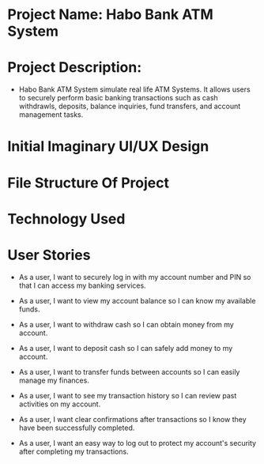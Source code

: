 # Project Name: Habo Bank ATM System
# Project Description: 
- Habo Bank ATM System simulate real life ATM Systems. It allows users to securely perform basic banking transactions such as cash withdrawls, deposits, balance inquiries, fund transfers, and account management tasks. 
# Initial Imaginary UI/UX Design
# File Structure Of Project
# Technology Used
# User Stories
- As a user, I want to securely log in with my account number and PIN so that I can access my banking services.

- As a user, I want to view my account balance so I can know my available funds.

- As a user, I want to withdraw cash so I can obtain money from my account.

- As a user, I want to deposit cash so I can safely add money to my account.

- As a user, I want to transfer funds between accounts so I can easily manage my finances.

- As a user, I want to see my transaction history so I can review past activities on my account.

- As a user, I want clear confirmations after transactions so I know they have been successfully completed.

- As a user, I want an easy way to log out to protect my account's security after completing my transactions.